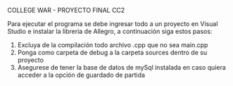 COLLEGE WAR - PROYECTO FINAL CC2

Para ejecutar el programa se debe ingresar todo a un proyecto en Visual Studio e instalar la libreria de Allegro, a continuación siga estos pasos:
1. Excluya de la compilación todo archivo .cpp que no sea main.cpp
2. Ponga como carpeta de debug a la carpeta sources dentro de su proyecto
3. Asegurese de tener la base de datos de mySql instalada en caso quiera acceder a la opción de guardado de partida
